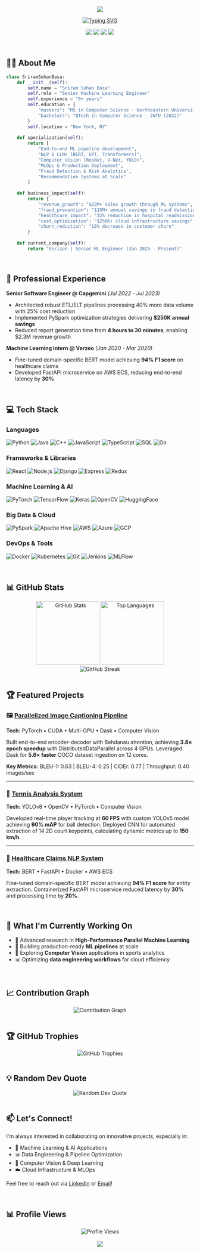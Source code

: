 <div align="center">
  <img src="https://capsule-render.vercel.app/api?type=waving&color=gradient&customColorList=6,11,20&height=200&section=header&text=Sriram%20Sohan%20Basa&fontSize=80&fontAlignY=35&animation=twinkling&fontColor=gradient" />
</div>

<div align="center">
  
  [![Typing SVG](https://readme-typing-svg.demolab.com?font=Fira+Code&size=22&duration=3000&pause=1000&color=3F9EF7&center=true&vCenter=true&multiline=false&width=600&lines=Senior+Software+Engineer+%7C+ML+Engineer;Data+Pipeline+Architect+%7C+Computer+Vision;Building+Scalable+AI+Solutions;Northeastern+University+MS+CS+Graduate)](https://git.io/typing-svg)

</div>

<p align="center">
  <a href="https://sriramsohan-basa.netlify.app/"><img src="https://img.shields.io/badge/Portfolio-FF5722?style=for-the-badge&logo=google-chrome&logoColor=white"/></a>
  <a href="https://www.linkedin.com/in/sriram-sohan-basa/"><img src="https://img.shields.io/badge/LinkedIn-0077B5?style=for-the-badge&logo=linkedin&logoColor=white"/></a>
  <a href="https://github.com/SriramSohanBasa"><img src="https://img.shields.io/badge/GitHub-100000?style=for-the-badge&logo=github&logoColor=white"/></a>
  <a href="mailto:basa.s@northeastern.edu"><img src="https://img.shields.io/badge/Email-D14836?style=for-the-badge&logo=gmail&logoColor=white"/></a>
</p>

<br/>

## 👨‍💻 About Me

```python
class SriramSohanBasa:
    def __init__(self):
        self.name = "Sriram Sohan Basa"
        self.role = "Senior Machine Learning Engineer"
        self.experience = "8+ years"
        self.education = {
            "masters": "MS in Computer Science - Northeastern University (2025)",
            "bachelors": "BTech in Computer Science - JNTU (2022)"
        }
        self.location = "New York, NY"
        
    def specialization(self):
        return [
            "End-to-end ML pipeline development",
            "NLP & LLMs (BERT, GPT, Transformers)",
            "Computer Vision (ResNet, U-Net, YOLO)",
            "MLOps & Production Deployment",
            "Fraud Detection & Risk Analytics",
            "Recommendation Systems at Scale"
        ]
    
    def business_impact(self):
        return {
            "revenue_growth": "$22M+ sales growth through ML systems",
            "fraud_prevention": "$15M+ annual savings in fraud detection",
            "healthcare_impact": "22% reduction in hospital readmissions",
            "cost_optimization": "$250K+ cloud infrastructure savings",
            "churn_reduction": "18% decrease in customer churn"
        }
    
    def current_company(self):
        return "Verizon | Senior ML Engineer (Jan 2025 - Present)"
```

<br/>

## 🚀 Professional Experience

**Senior Software Engineer @ Capgemini** *(Jul 2022 - Jul 2023)*
- Architected robust ETL/ELT pipelines processing 40% more data volume with 25% cost reduction
- Implemented PySpark optimization strategies delivering **$250K annual savings**
- Reduced report generation time from **4 hours to 30 minutes**, enabling $2.3M revenue growth

**Machine Learning Intern @ Verzeo** *(Jan 2020 - Mar 2020)*
- Fine-tuned domain-specific BERT model achieving **94% F1 score** on healthcare claims
- Developed FastAPI microservice on AWS ECS, reducing end-to-end latency by **30%**

<br/>

## 💻 Tech Stack

### Languages
![Python](https://img.shields.io/badge/Python-3776AB?style=for-the-badge&logo=python&logoColor=white)
![Java](https://img.shields.io/badge/Java-ED8B00?style=for-the-badge&logo=java&logoColor=white)
![C++](https://img.shields.io/badge/C++-00599C?style=for-the-badge&logo=c%2B%2B&logoColor=white)
![JavaScript](https://img.shields.io/badge/JavaScript-F7DF1E?style=for-the-badge&logo=javascript&logoColor=black)
![TypeScript](https://img.shields.io/badge/TypeScript-007ACC?style=for-the-badge&logo=typescript&logoColor=white)
![SQL](https://img.shields.io/badge/SQL-4479A1?style=for-the-badge&logo=mysql&logoColor=white)
![Go](https://img.shields.io/badge/Go-00ADD8?style=for-the-badge&logo=go&logoColor=white)

### Frameworks & Libraries
![React](https://img.shields.io/badge/React-20232A?style=for-the-badge&logo=react&logoColor=61DAFB)
![Node.js](https://img.shields.io/badge/Node.js-43853D?style=for-the-badge&logo=node.js&logoColor=white)
![Django](https://img.shields.io/badge/Django-092E20?style=for-the-badge&logo=django&logoColor=white)
![Express](https://img.shields.io/badge/Express.js-404D59?style=for-the-badge&logo=express&logoColor=white)
![Redux](https://img.shields.io/badge/Redux-593D88?style=for-the-badge&logo=redux&logoColor=white)

### Machine Learning & AI
![PyTorch](https://img.shields.io/badge/PyTorch-EE4C2C?style=for-the-badge&logo=pytorch&logoColor=white)
![TensorFlow](https://img.shields.io/badge/TensorFlow-FF6F00?style=for-the-badge&logo=tensorflow&logoColor=white)
![Keras](https://img.shields.io/badge/Keras-D00000?style=for-the-badge&logo=keras&logoColor=white)
![OpenCV](https://img.shields.io/badge/OpenCV-5C3EE8?style=for-the-badge&logo=opencv&logoColor=white)
![HuggingFace](https://img.shields.io/badge/HuggingFace-FFD21E?style=for-the-badge&logo=huggingface&logoColor=black)

### Big Data & Cloud
![PySpark](https://img.shields.io/badge/PySpark-E25A1C?style=for-the-badge&logo=apache-spark&logoColor=white)
![Apache Hive](https://img.shields.io/badge/Apache_Hive-FDEE21?style=for-the-badge&logo=apache-hive&logoColor=black)
![AWS](https://img.shields.io/badge/AWS-FF9900?style=for-the-badge&logo=amazon-aws&logoColor=white)
![Azure](https://img.shields.io/badge/Azure-0078D4?style=for-the-badge&logo=microsoft-azure&logoColor=white)
![GCP](https://img.shields.io/badge/GCP-4285F4?style=for-the-badge&logo=google-cloud&logoColor=white)

### DevOps & Tools
![Docker](https://img.shields.io/badge/Docker-2496ED?style=for-the-badge&logo=docker&logoColor=white)
![Kubernetes](https://img.shields.io/badge/Kubernetes-326CE5?style=for-the-badge&logo=kubernetes&logoColor=white)
![Git](https://img.shields.io/badge/Git-F05032?style=for-the-badge&logo=git&logoColor=white)
![Jenkins](https://img.shields.io/badge/Jenkins-D24939?style=for-the-badge&logo=jenkins&logoColor=white)
![MLFlow](https://img.shields.io/badge/MLFlow-0194E2?style=for-the-badge&logo=mlflow&logoColor=white)

<br/>

## 📊 GitHub Stats

<div align="center">
  <img src="https://github-readme-stats.vercel.app/api?username=SriramSohanBasa&show_icons=true&theme=tokyonight&hide_border=true&count_private=true" alt="GitHub Stats" height="170"/>
  <img src="https://github-readme-stats.vercel.app/api/top-langs/?username=SriramSohanBasa&layout=compact&theme=tokyonight&hide_border=true&langs_count=8" alt="Top Languages" height="170"/>
</div>

<div align="center">
  <img src="https://github-readme-streak-stats.herokuapp.com/?user=SriramSohanBasa&theme=tokyonight&hide_border=true" alt="GitHub Streak"/>
</div>

<br/>

## 🏆 Featured Projects

### 🖼️ [Parallelized Image Captioning Pipeline](https://github.com/SriramSohanBasa)
**Tech:** PyTorch • CUDA • Multi-GPU • Dask • Computer Vision

Built end-to-end encoder-decoder with Bahdanau attention, achieving **3.8× epoch speedup** with DistributedDataParallel across 4 GPUs. Leveraged Dask for **5.6× faster** COCO dataset ingestion on 12 cores.

**Key Metrics:** BLEU-1: 0.63 | BLEU-4: 0.25 | CIDEr: 0.77 | Throughput: 0.40 images/sec

---

### 🎾 [Tennis Analysis System](https://github.com/SriramSohanBasa)
**Tech:** YOLOv8 • OpenCV • PyTorch • Computer Vision

Developed real-time player tracking at **60 FPS** with custom YOLOv5 model achieving **90% mAP** for ball detection. Deployed CNN for automated extraction of 14 2D court keypoints, calculating dynamic metrics up to **150 km/h**.

---

### 🏥 [Healthcare Claims NLP System](https://github.com/SriramSohanBasa)
**Tech:** BERT • FastAPI • Docker • AWS ECS

Fine-tuned domain-specific BERT model achieving **94% F1 score** for entity extraction. Containerized FastAPI microservice reduced latency by **30%** and processing time by **20%**.

<br/>

## 🎯 What I'm Currently Working On

- 🔬 Advanced research in **High-Performance Parallel Machine Learning**
- 🚀 Building production-ready **ML pipelines** at scale
- 🎨 Exploring **Computer Vision** applications in sports analytics
- 📊 Optimizing **data engineering workflows** for cloud efficiency

<br/>

## 📈 Contribution Graph

<div align="center">
  <img src="https://github-readme-activity-graph.vercel.app/graph?username=SriramSohanBasa&theme=tokyo-night&hide_border=true&area=true" alt="Contribution Graph"/>
</div>

<br/>

## 🏆 GitHub Trophies

<div align="center">
  <img src="https://github-profile-trophy.vercel.app/?username=SriramSohanBasa&theme=tokyonight&no-frame=true&no-bg=false&margin-w=4&row=1&column=7" alt="GitHub Trophies"/>
</div>

<br/>

## 💡 Random Dev Quote

<div align="center">
  <img src="https://quotes-github-readme.vercel.app/api?type=horizontal&theme=tokyonight" alt="Random Dev Quote"/>
</div>

<br/>

## 📫 Let's Connect!

I'm always interested in collaborating on innovative projects, especially in:
- 🤖 Machine Learning & AI Applications
- 📊 Data Engineering & Pipeline Optimization
- 🎯 Computer Vision & Deep Learning
- ☁️ Cloud Infrastructure & MLOps

Feel free to reach out via [LinkedIn](https://www.linkedin.com/in/sriram-sohan-basa/) or [Email](mailto:basa.s@northeastern.edu)!

<br/>

## 📊 Profile Views

<div align="center">
  <img src="https://komarev.com/ghpvc/?username=SriramSohanBasa&label=Profile%20Views&color=0e75b6&style=flat" alt="Profile Views" />
</div>

<br/>

<div align="center">
  <img src="https://capsule-render.vercel.app/api?type=waving&color=gradient&customColorList=6,11,20&height=100&section=footer" />
</div>
